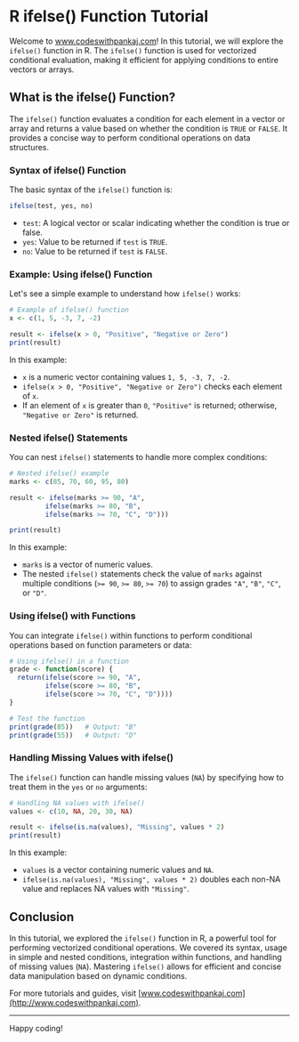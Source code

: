 # R ifelse() Function Tutorial

Welcome to www.codeswithpankaj.com! In this tutorial, we will explore the `ifelse()` function in R. The `ifelse()` function is used for vectorized conditional evaluation, making it efficient for applying conditions to entire vectors or arrays.

## What is the ifelse() Function?

The `ifelse()` function evaluates a condition for each element in a vector or array and returns a value based on whether the condition is `TRUE` or `FALSE`. It provides a concise way to perform conditional operations on data structures.

### Syntax of ifelse() Function

The basic syntax of the `ifelse()` function is:

```R
ifelse(test, yes, no)
```

- `test`: A logical vector or scalar indicating whether the condition is true or false.
- `yes`: Value to be returned if `test` is `TRUE`.
- `no`: Value to be returned if `test` is `FALSE`.

### Example: Using ifelse() Function

Let's see a simple example to understand how `ifelse()` works:

```R
# Example of ifelse() function
x <- c(1, 5, -3, 7, -2)

result <- ifelse(x > 0, "Positive", "Negative or Zero")
print(result)
```

In this example:
- `x` is a numeric vector containing values `1, 5, -3, 7, -2`.
- `ifelse(x > 0, "Positive", "Negative or Zero")` checks each element of `x`.
- If an element of `x` is greater than `0`, `"Positive"` is returned; otherwise, `"Negative or Zero"` is returned.

### Nested ifelse() Statements

You can nest `ifelse()` statements to handle more complex conditions:

```R
# Nested ifelse() example
marks <- c(85, 70, 60, 95, 80)

result <- ifelse(marks >= 90, "A",
         ifelse(marks >= 80, "B",
         ifelse(marks >= 70, "C", "D")))

print(result)
```

In this example:
- `marks` is a vector of numeric values.
- The nested `ifelse()` statements check the value of `marks` against multiple conditions (`>= 90`, `>= 80`, `>= 70`) to assign grades `"A"`, `"B"`, `"C"`, or `"D"`.

### Using ifelse() with Functions

You can integrate `ifelse()` within functions to perform conditional operations based on function parameters or data:

```R
# Using ifelse() in a function
grade <- function(score) {
  return(ifelse(score >= 90, "A",
         ifelse(score >= 80, "B",
         ifelse(score >= 70, "C", "D"))))
}

# Test the function
print(grade(85))   # Output: "B"
print(grade(55))   # Output: "D"
```

### Handling Missing Values with ifelse()

The `ifelse()` function can handle missing values (`NA`) by specifying how to treat them in the `yes` or `no` arguments:

```R
# Handling NA values with ifelse()
values <- c(10, NA, 20, 30, NA)

result <- ifelse(is.na(values), "Missing", values * 2)
print(result)
```

In this example:
- `values` is a vector containing numeric values and `NA`.
- `ifelse(is.na(values), "Missing", values * 2)` doubles each non-NA value and replaces NA values with `"Missing"`.

## Conclusion

In this tutorial, we explored the `ifelse()` function in R, a powerful tool for performing vectorized conditional operations. We covered its syntax, usage in simple and nested conditions, integration within functions, and handling of missing values (`NA`). Mastering `ifelse()` allows for efficient and concise data manipulation based on dynamic conditions.

For more tutorials and guides, visit [www.codeswithpankaj.com](http://www.codeswithpankaj.com).

---

Happy coding!
